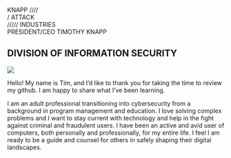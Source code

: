    KNAPP
 /\/\/\/\
/ ATTACK \
\/\/\/\/\/
INDUSTRIES	
PRESIDENT/CEO TIMOTHY KNAPP

DIVISION OF INFORMATION SECURITY
------------------------------------------------------------------------------------------------------------
<a href="https://linkedin.com/in/tkeveryday"><img src="https://img.shields.io/badge/-LinkedIn-0072b1?&style-for-the-badge&logo=linkedin&logoColor=white" /></a> 

Hello! My name is Tim, and I’d like to thank you for taking the time to review my github. I am happy to share what I’ve been learning.

I am an adult professional transitioning into cybersecurity from a  background in program management and education. I love solving complex problems and I want to stay current with technology and help in the fight against criminal and fraudulent users. I have been an active and avid user of computers, both personally and professionally, for my entire life. I feel I am ready to be a guide and counsel for others in safely shaping their digital landscapes.

